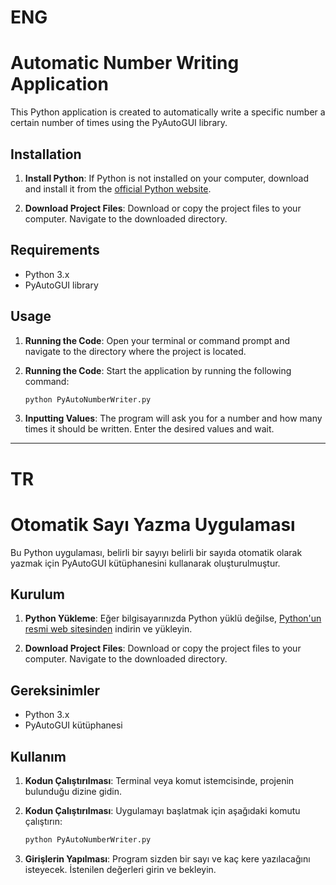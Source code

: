 # ENG
# Automatic Number Writing Application

This Python application is created to automatically write a specific number a certain number of times using the PyAutoGUI library.

## Installation

1. **Install Python**: If Python is not installed on your computer, download and install it from the [official Python website](https://python.org/downloads/).

2. **Download Project Files**: Download or copy the project files to your computer. Navigate to the downloaded directory.

## Requirements

- Python 3.x
- PyAutoGUI library

## Usage

1. **Running the Code**: Open your terminal or command prompt and navigate to the directory where the project is located.

2. **Running the Code**: Start the application by running the following command:

    ```bash
    python PyAutoNumberWriter.py
    ```

3. **Inputting Values**: The program will ask you for a number and how many times it should be written. Enter the desired values and wait.


-------------------------------------------------------------------------------------------------------
# TR
# Otomatik Sayı Yazma Uygulaması

Bu Python uygulaması, belirli bir sayıyı belirli bir sayıda otomatik olarak yazmak için PyAutoGUI kütüphanesini kullanarak oluşturulmuştur.

## Kurulum

1. **Python Yükleme**: Eğer bilgisayarınızda Python yüklü değilse, [Python'un resmi web sitesinden](https://python.org/downloads/) indirin ve yükleyin.

2. **Download Project Files**: Download or copy the project files to your computer. Navigate to the downloaded directory.

## Gereksinimler

- Python 3.x
- PyAutoGUI kütüphanesi

## Kullanım

1. **Kodun Çalıştırılması**: Terminal veya komut istemcisinde, projenin bulunduğu dizine gidin.

2. **Kodun Çalıştırılması**: Uygulamayı başlatmak için aşağıdaki komutu çalıştırın:

    ```bash
    python PyAutoNumberWriter.py
    ```

3. **Girişlerin Yapılması**: Program sizden bir sayı ve kaç kere yazılacağını isteyecek. İstenilen değerleri girin ve bekleyin.

